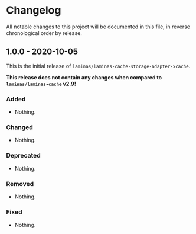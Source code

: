 # Changelog

All notable changes to this project will be documented in this file, in reverse chronological order by release.

## 1.0.0 - 2020-10-05

This is the initial release of `laminas/laminas-cache-storage-adapter-xcache`.

 **This release does not contain any changes when compared to `laminas/laminas-cache` v2.9!** 

### Added

- Nothing.

### Changed

- Nothing.

### Deprecated

- Nothing.

### Removed

- Nothing.

### Fixed

- Nothing.

